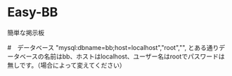 # Easy-BB
簡単な掲示板

#　データベース
"mysql:dbname=bb;host=localhost","root","", とある通りデータベースの名前はbb、ホストはlocalhost、ユーザー名はrootでパスワードは無しです。（場合によって変えてください）
